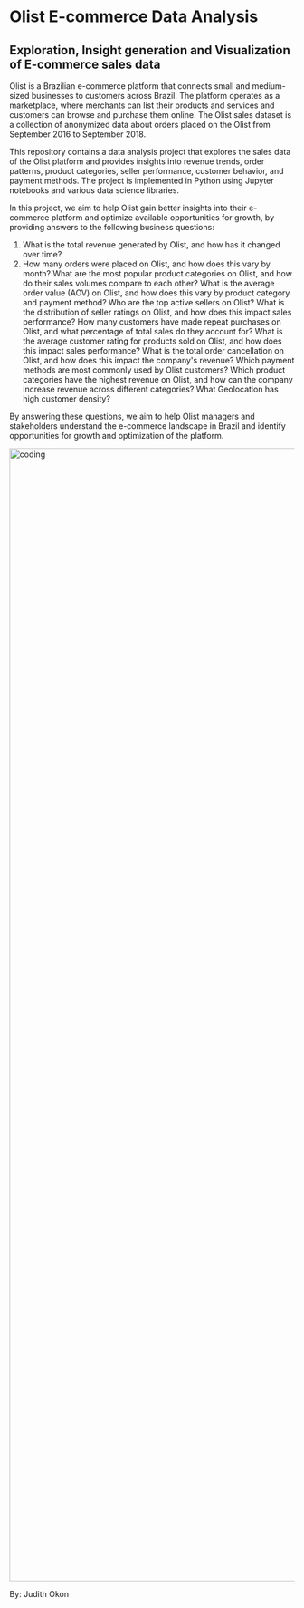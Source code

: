 # Olist E-commerce Data Analysis

## Exploration, Insight generation and Visualization of E-commerce sales data

Olist is a Brazilian e-commerce platform that connects small and medium-sized businesses to customers across Brazil. The platform operates as a marketplace, where merchants can list their products and services and customers can browse and purchase them online. The Olist sales dataset is a collection of anonymized data about orders placed on the Olist from September 2016 to September 2018.

This repository contains a data analysis project that explores the sales data of the Olist platform and provides insights into revenue trends, order patterns, product categories, seller performance, customer behavior, and payment methods. The project is implemented in Python using Jupyter notebooks and various data science libraries.

In this project, we aim to help Olist gain better insights into their e-commerce platform and optimize available opportunities for growth, by providing answers to the following business questions:

1. What is the total revenue generated by Olist, and how has it changed over time?
2. How many orders were placed on Olist, and how does this vary by month?
What are the most popular product categories on Olist, and how do their sales volumes compare to each other?
What is the average order value (AOV) on Olist, and how does this vary by product category and payment method?
Who are the top active sellers on Olist?
What is the distribution of seller ratings on Olist, and how does this impact sales performance?
How many customers have made repeat purchases on Olist, and what percentage of total sales do they account for?
What is the average customer rating for products sold on Olist, and how does this impact sales performance?
What is the total order cancellation on Olist, and how does this impact the company's revenue?
Which payment methods are most commonly used by Olist customers?
Which product categories have the highest revenue on Olist, and how can the company increase revenue across different categories?
What Geolocation has high customer density?

By answering these questions, we aim to help Olist managers and stakeholders understand the e-commerce landscape in Brazil and identify opportunities for growth and optimization of the platform.

<img align="center" alt="coding" width="2000" src="https://labsnews.com/en/wp-content/uploads/sites/6/2019/10/Olist-1280x720.jpg">

By: Judith Okon





